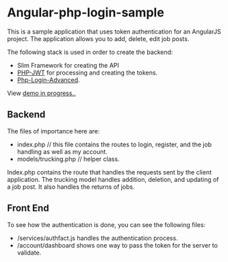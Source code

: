# Angular-php-login-sample
This is a sample application that uses token authentication for an AngularJS project.
The application allows you to add, delete, edit job posts. 

The following stack is used in order to create the backend:
- Slim Framework for creating the API
- [PHP-JWT](https://github.com/firebase/php-jwt) for processing and creating the tokens.
- [Php-Login-Advanced](https://github.com/panique/php-login-advanced).

View [demo in progress..](http://www.nead23.com/demo/jobs-board/index.html)

## Backend
The files of importance here are:
* index.php // this file contains the routes to login, register, and the job handling as well as my account.
* models/trucking.php // helper class.

Index.php contains the route that handles the requests sent by the client application.
The trucking model handles addition, deletion, and updating of a job post. It also handles
the returns of jobs.

## Front End

To see how the authentication is done, you can see the following files:
* /services/authfact.js handles the authentication process.
* /account/dashboard shows one way to pass the token for the server to validate.